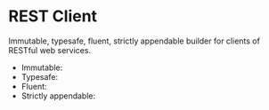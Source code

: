 # REST Client

Immutable, typesafe, fluent, strictly appendable builder for clients of RESTful web services.

* Immutable: 
* Typesafe: 
* Fluent: 
* Strictly appendable: 


